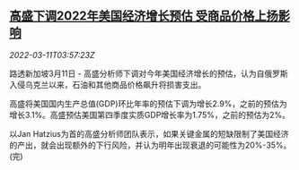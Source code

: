 <!--1646971262000-->
[高盛下调2022年美国经济增长预估 受商品价格上扬影响](https://cn.reuters.com/article/gs-us-economy-commodities-forecast-0311-idCNKCS2L80AR)
------

<div><i>2022-03-11T03:57:23Z</i></div><p>路透新加坡3月11日 - 高盛分析师下调对今年美国经济增长的预估，认为自俄罗斯入侵乌克兰以来，石油和其他商品价格飙升将损害支出。</p><p>高盛将美国国内生产总值(GDP)环比年率的预估下调为增长2.9%，之前的预估为增长3.1%。高盛预估美国第四季度实质GDP增长率为1.75%，之前的预估为2%。</p><p>以Jan Hatzius为首的高盛分析师团队表示，如果关键金属的短缺限制了美国经济的产出，就会出现额外的下行风险，并认为明年出现衰退的可能性为20%-35%。(完)</p>
